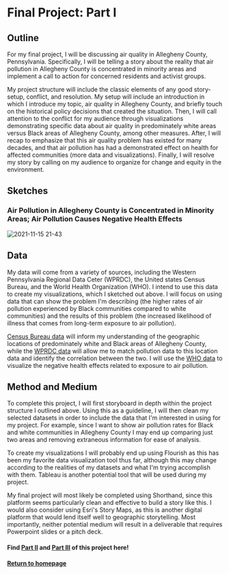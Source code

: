 # Final Project: Part I
## Outline
For my final project, I will be discussing air quality in Allegheny County, Pennsylvania. Specifically, I will be telling a story about the reality that air pollution in Allegheny County is concentrated in minority areas and implement a call to action for concerned residents and activist groups.

My project structure will include the classic elements of any good story- setup, conflict, and resolution. My setup will include an introduction in which I introduce my topic, air quality in Allegheny County, and briefly touch on the historical policy decisions that created the situation. Then, I will call attention to the conflict for my audience through visualizations demonstrating specific data about air quality in predominately white areas versus Black areas of Allegheny County, among other measures. After, I will recap to emphasize that this air quality problem has existed for many decades, and that air pollution has had a demonstrated effect on health for affected communities (more data and visualizations). Finally, I will resolve my story by calling on my audience to organize for change and equity in the environment.

## Sketches
### Air Pollution in Allegheny County is Concentrated in Minority Areas; Air Pollution Causes Negative Health Effects
![2021-11-15 21-43](https://user-images.githubusercontent.com/92963323/141886631-4ea3ad72-f9f2-4106-a5fb-b8d7dc054030.jpeg)

## Data
My data will come from a variety of sources, including the Western Pennsylvania Regional Data Ceter (WPRDC), the United states Census Bureau, and the World Health Organization (WHO). I intend to use this data to create my visualizations, which I sketched out above. I will focus on using data that can show the problem I'm describing (the higher rates of air pollution experienced by Black communities compared to white communities) and the results of this problem (the increased likelihood of illness that comes from long-term exposure to air pollution).

[Census Bureau data](https://data.census.gov/cedsci/profile?g=0500000US42003) will inform my understanding of the geographic locations of predominately white and Black areas of Allegheny County, while the [WPRDC data](https://data.wprdc.org/dataset/allegheny-county-air-quality) will allow me to match pollution data to this location data and identify the correlation between the two. I will use the [WHO data](https://www.who.int/data/gho/data/themes/topics/topic-details/GHO/ambient-air-pollution) to visualize the negative health effects related to exposure to air pollution.

## Method and Medium
To complete this project, I will first storyboard in depth within the project structure I outlined above. Using this as a guideline, I will then clean my selected datasets in order to include the data that I'm interested in using for my project. For example, since I want to show air pollution rates for Black and white communities in Allegheny County I may end up comparing just two areas and removing extraneous information for ease of analysis.

To create my visualizations I will probably end up using Flourish as this has been my favorite data visualization tool thus far, although this may change according to the realities of my datasets and what I'm trying accomplish with them. Tableau is another potential tool that will be used during my project.

My final project will most likely be completed using Shorthand, since this platform seems particularly clean and effective to build a story like this. I would also consider using Esri's Story Maps, as this is another digital platform that would lend itself well to geographic storytelling. Most importantly, neither potential medium will result in a deliverable that requires Powerpoint slides or a pitch deck. 

#### Find [Part II](https://aej6qm.github.io/Telling-Stories-with-Data/final_project_part_2_AnneJensen.html) and [Part III](https://aej6qm.github.io/Telling-Stories-with-Data/final_project_part_3_AnneJensen.html) of this project here!

#### [Return to homepage](https://aej6qm.github.io/Telling-Stories-with-Data.html)
